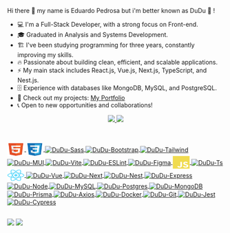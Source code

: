  Hi there 👋 my name is Eduardo Pedrosa but i'm better known as DuDu 🚀 ! 

- 💻 I'm a Full-Stack Developer, with a strong focus on Front-end.
- 🎓 Graduated in Analysis and Systems Development.
- 🏗️ I've been studying programming for three years, constantly improving my skills.
- 🔥 Passionate about building clean, efficient, and scalable applications.
- ⚡ My main stack includes React.js, Vue.js, Next.js, TypeScript, and Nest.js.
- 🗄️ Experience with databases like MongoDB, MySQL, and PostgreSQL.
- 📂 Check out my projects: [My Portfolio](https://new-portfolio-eight-liard.vercel.app/)
- 📞 Open to new opportunities and collaborations!

 <div align="center">
  <a href="https://github.com/DuDupedrosa">
  <img height="180em" src="https://github-readme-stats.vercel.app/api?username=DuDupedrosa&show_icons=true&theme=dark&include_all_commits=true&count_private=true"/>
  <img height="180em" src="https://github-readme-stats.vercel.app/api/top-langs/?username=DuDupedrosa&layout=compact&langs_count=7&theme=dark"/>
</div>

##

<div style="display: inline_block"><br>
  <!-- Front-end -->
  <img align="center" alt="DuDu-HTML" height="30" width="40" src="https://raw.githubusercontent.com/devicons/devicon/master/icons/html5/html5-original.svg">
  <img align="center" alt="DuDu-CSS" height="30" width="40" src="https://raw.githubusercontent.com/devicons/devicon/master/icons/css3/css3-original.svg">
  <img align="center" alt="DuDu-Sass" height="30" width="40" src="https://cdn.jsdelivr.net/gh/devicons/devicon/icons/sass/sass-original.svg">
  <img align="center" alt="DuDu-Bootstrap" height="30" width="40" src="https://cdn.jsdelivr.net/gh/devicons/devicon/icons/bootstrap/bootstrap-original.svg">
  <img align="center" alt="DuDu-Tailwind" height="30" width="40" src="https://upload.wikimedia.org/wikipedia/commons/d/d5/Tailwind_CSS_Logo.svg">
  <img align="center" alt="DuDu-MUI" height="30" width="40" src="https://cdn.jsdelivr.net/gh/devicons/devicon/icons/materialui/materialui-original.svg">
  <img align="center" alt="DuDu-Vite" height="30" width="40" src="https://cdn.jsdelivr.net/gh/devicons/devicon/icons/vite/vite-original.svg">
  <!-- ESLint -->
  <img align="center" alt="DuDu-ESLint" height="30" width="40" src="https://cdn.jsdelivr.net/gh/devicons/devicon/icons/eslint/eslint-original.svg">
  <!-- Figma -->
  <img align="center" alt="DuDu-Figma" height="30" width="40" src="https://cdn.jsdelivr.net/gh/devicons/devicon/icons/figma/figma-original.svg">

  
  <!-- JavaScript / TypeScript -->
  <img align="center" alt="DuDu-Js" height="30" width="40" src="https://raw.githubusercontent.com/devicons/devicon/master/icons/javascript/javascript-plain.svg">
  <img align="center" alt="DuDu-Ts" height="30" width="40" src="https://cdn.jsdelivr.net/gh/devicons/devicon/icons/typescript/typescript-original.svg">
  
  <!-- Frameworks / Libraries -->
  <img align="center" alt="DuDu-React" height="30" width="40" src="https://raw.githubusercontent.com/devicons/devicon/master/icons/react/react-original.svg">
  <img align="center" alt="DuDu-Vue" height="30" width="40" src="https://cdn.jsdelivr.net/gh/devicons/devicon/icons/vuejs/vuejs-original.svg">
  <img align="center" alt="DuDu-Next" height="30" width="40" src="https://cdn.jsdelivr.net/gh/devicons/devicon/icons/nextjs/nextjs-original-wordmark.svg">
  <img align="center" alt="DuDu-Nest" height="30" width="40" src="https://upload.wikimedia.org/wikipedia/commons/a/a8/NestJS.svg">
  <img align="center" alt="DuDu-Express" height="30" width="40" src="https://cdn.jsdelivr.net/gh/devicons/devicon/icons/express/express-original.svg">
  
  <!-- Back-end / Databases -->
  <img align="center" alt="DuDu-Node" height="30" width="40" src="https://cdn.jsdelivr.net/gh/devicons/devicon/icons/nodejs/nodejs-original.svg">
  <img align="center" alt="DuDu-MySQL" height="30" width="40" src="https://cdn.jsdelivr.net/gh/devicons/devicon/icons/mysql/mysql-original.svg">
  <img align="center" alt="DuDu-Postgres" height="30" width="40" src="https://cdn.jsdelivr.net/gh/devicons/devicon/icons/postgresql/postgresql-original.svg">
  <img align="center" alt="DuDu-MongoDB" height="30" width="40" src="https://cdn.jsdelivr.net/gh/devicons/devicon/icons/mongodb/mongodb-original.svg">
  <img align="center" alt="DuDu-Prisma" height="30" width="40" src="https://avatars.githubusercontent.com/u/17219288?s=200&v=4">

  <!-- APIs / Ferramentas -->
  <img align="center" alt="DuDu-Axios" height="30" width="40" src="https://axios-http.com/assets/logo.svg">
  <img align="center" alt="DuDu-Docker" height="30" width="40" src="https://cdn.jsdelivr.net/gh/devicons/devicon/icons/docker/docker-original.svg">
  <img align="center" alt="DuDu-Git" height="30" width="40" src="https://cdn.jsdelivr.net/gh/devicons/devicon/icons/git/git-original.svg">
  
  <!-- Testes -->
  <img align="center" alt="DuDu-Jest" height="30" width="40" src="https://cdn.jsdelivr.net/gh/devicons/devicon/icons/jest/jest-plain.svg">
  <img align="center" alt="DuDu-Cypress" height="30" width="40" src="https://cdn.jsdelivr.net/gh/devicons/devicon/icons/cypressio/cypressio-original.svg">

</div>



##

<div> <a href="[https://www.linkedin.com/in/seu-linkedin-aqui/](https://www.linkedin.com/in/eduardo-pedrosa-946787259/)" target="_blank">
<img src="https://img.shields.io/badge/-LinkedIn-%230077B5?style=for-the-badge&logo=linkedin&logoColor=white"></a> 
<a href="mailto:eduardobaptista66@gmail.com" target="_blank"><img src="https://img.shields.io/badge/-Gmail-%23333?style=for-the-badge&logo=gmail&logoColor=white"></a> 
</div>

